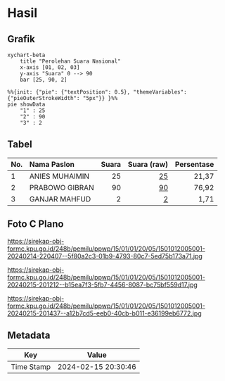 # Hasil

## Grafik

```mermaid
xychart-beta
    title "Perolehan Suara Nasional"
    x-axis [01, 02, 03]
    y-axis "Suara" 0 --> 90
    bar [25, 90, 2]
```

```mermaid
%%{init: {"pie": {"textPosition": 0.5}, "themeVariables": {"pieOuterStrokeWidth": "5px"}} }%%
pie showData
    "1" : 25
    "2" : 90
    "3" : 2
```

## Tabel

| No. | Nama Paslon    | Suara | Suara (raw) | Persentase |
|:--- |:-------------- | -----:| -----------:| ----------:|
| 1   | ANIES MUHAIMIN | 25    | [25][p-1]   | 21,37      |
| 2   | PRABOWO GIBRAN | 90    | [90][p-2]   | 76,92      |
| 3   | GANJAR MAHFUD  | 2     | [2][p-3]    | 1,71       |


[p-1]: https://github.com/gigit-pemilu/pemilu-2024/blob/main/pilpres/hitung-suara/sub/15-jambi/sub/01--kerinci/sub/01-gunung-raya/sub/2005-masgo/sub/001-tps/sub/paslon-1.txt
[p-2]: https://github.com/gigit-pemilu/pemilu-2024/blob/main/pilpres/hitung-suara/sub/15-jambi/sub/01--kerinci/sub/01-gunung-raya/sub/2005-masgo/sub/001-tps/sub/paslon-2.txt
[p-3]: https://github.com/gigit-pemilu/pemilu-2024/blob/main/pilpres/hitung-suara/sub/15-jambi/sub/01--kerinci/sub/01-gunung-raya/sub/2005-masgo/sub/001-tps/sub/paslon-3.txt

## Foto C Plano

https://sirekap-obj-formc.kpu.go.id/248b/pemilu/ppwp/15/01/01/20/05/1501012005001-20240214-220407--5f80a2c3-01b9-4793-80c7-5ed75b173a71.jpg

https://sirekap-obj-formc.kpu.go.id/248b/pemilu/ppwp/15/01/01/20/05/1501012005001-20240215-201212--b15ea7f3-5fb7-4456-8087-bc75bf559d17.jpg

https://sirekap-obj-formc.kpu.go.id/248b/pemilu/ppwp/15/01/01/20/05/1501012005001-20240215-201437--a12b7cd5-eeb0-40cb-b011-e36199eb6772.jpg


## Metadata

| Key        | Value               |
| ---------- | ------------------- |
| Time Stamp | 2024-02-15 20:30:46 |



